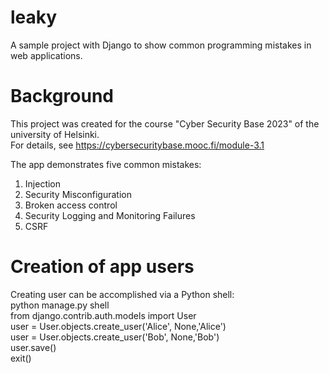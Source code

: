 # leaky
A sample project with Django to show common programming mistakes in web applications.

# Background
This project was created for the course "Cyber Security Base 2023" of the university of Helsinki.  
For details, see https://cybersecuritybase.mooc.fi/module-3.1  

The app demonstrates five common mistakes:
1) Injection
2) Security Misconfiguration
3) Broken access control
4) Security Logging and Monitoring Failures
5) CSRF

# Creation of app users
Creating user can be accomplished via a Python shell:  
python manage.py shell   
from django.contrib.auth.models import User  
user = User.objects.create_user('Alice', None,'Alice')  
user = User.objects.create_user('Bob', None,'Bob')  
user.save()  
exit()  
